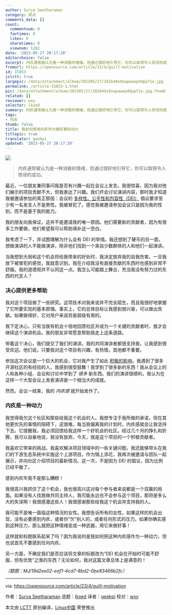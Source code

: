 ```yaml
---
author: Surya Seetharaman
category: 观点
comments_data: []
count:
  commentnum: 0
  favtimes: 0
  likes: 0
  sharetimes: 0
  viewnum: 1282
date: '2023-05-27 20:17:20'
editorchoice: false
excerpt: 内疚通常被认为是一种消极的情绪，但通过很好地引导它，你可以取得令人惊讶的成功。
fromurl: https://opensource.com/article/23/4/guilt-motivation
id: 15853
islctt: true
largepic: /data/attachment/album/202305/27/201649x9zwpawepddpp71o.jpg
permalink: /article-15853-1.html
pic: /data/attachment/album/202305/27/201649x9zwpawepddpp71o.jpg.thumb.jpg
related: []
reviewer: wxy
selector: lkxed
summary: 内疚通常被认为是一种消极的情绪，但通过很好地引导它，你可以取得令人惊讶的成功。
tags:
- 内疚
thumb: false
title: 我如何使用内疚作为做好事的动力
titlepic: true
translator: geekpi
updated: '2023-05-27 20:17:20'
---
```


![](/data/attachment/album/202305/27/201649x9zwpawepddpp71o.jpg)



> 
> 内疚通常被认为是一种消极的情绪，但通过很好地引导它，你可以取得令人惊讶的成功。
> 
> 
> 


最近，一位朋友兼同事问我是否有兴趣一起在会议上发言。我很惊喜，因为我对他们展示的项目贡献不大，但我表达了兴趣。我们开会讨论演讲内容，那时我才知道我被邀请参加的真正原因：会议的 [多样性、公平性和包容性（DEI）](https://opensource.com/tags/diversity-and-inclusion) 倡议要求至少有一名发言人不是男性。我被冒犯了。感觉我被邀请参加会议只是因为我的性别，而不是基于我的能力。


我的朋友向我保证，这并不是邀请我的唯一原因。他们需要新的贡献者，因为有很多工作要做，他们希望我可以帮助填补这一空白。


我考虑了一下，并试图理解为什么会有 DEI 的举措。我还想到了硬币的另一面，想做演讲的人不能做演讲，除非他们找到一个来自少数群体的人和他们一起演讲。


当我想到大局和这个机会将给我带来的好处时，我决定放弃我的自我伤害。一旦我放下被冒犯的感觉，我就意识到，我在介绍我没有直接贡献的东西时也感到非常不舒服。我的道德观并不认同这一点。我怎么可能踏上舞台，充当我没有努力过的东西的代言人？


### 决心提供更多帮助


我对这个项目做了一些研究。这项技术对我来说并不完全陌生，而且我很好地掌握了它所要实现的基本原理。事实上，它的总体目标让我感到很兴奋，可以做出贡献。如果做得好，它对用户来说将是超级有用的。


我下定决心，只有当我有机会十倍地回馈社区并成为一个关键的贡献者时，我才会继续这个演讲机会。我的朋友非常愿意帮助我走上这条道路。


带着这个决心，我们提交了我们的演讲。我的共同演讲者都很支持我，让我感到很受欢迎。他们说，只要我对这个项目有兴趣，有热情，其他都不重要。


参加这次会议是一个巨大的机会，它对我产生了如此 [积极的影响](https://opensource.com/article/23/4/tips-tech-conference)。我遇到了很多开源社区的有经验的人，我感到很受鼓舞！我学到了很多新的东西！我从会议上的人和各种小组、会议和讨论中学到了 *很多* 新东西。我们的演讲很顺利，我认为在这样一个大型会议上发表演讲是一个相当大的成就。


然而，会议一结束，我的 *内疚感* 就开始发作了。


### 内疚是一种动力


我觉得我欠这个社区和那些给我这个机会的人。我想专注于我所做的承诺，但在其他更优先的事情的阻碍下，这很难。每当我偏离我的计划时，内疚感就会让我坚持下去。它提醒我，我必须回馈给我这样一个好机会的社区。经过几个月的挣扎和折腾，我可以自豪地说，我没有放弃。今天，我是这个项目的一个积极贡献者。


我喜欢它带来的挑战，我喜欢解决项目领域中的一些关键问题。我还能够带头在我们的下游生态系统中实施这个上游项目。作为锦上添花，我再次被邀请与团队一起展示，并向社区介绍项目的最新情况。这一次，不是因为 DEI 的倡议，因为比例已经平衡了。


感到内疚毕竟不是那么糟糕！


我很高兴我抓住了这个机会，我也很高兴这对每个参与者来说都是一个双赢的局面。如果没有人找我做共同主持人，我可能永远也不会参与这个项目，那将是多么大的失误啊！我很感激这些人！我很感谢那些给我这个机会并支持我的人。


我可能不是唯一面临这种情况的女性。我想告诉所有的女性，如果这样的机会出现，没有必要感到内疚，或者你“欠”别人的，或者任何形式的压力。如果你确实感到这种压力，那么就把这种情绪变成一种武器，用它来做好事！


这样就和标题联系起来了吗？因为我说的是我如何把这种内疚感作为一种动力，但也说首先不要感到任何内疚、


另一方面，不确定我们是否应该将文章的标题改为“DEI 机会在开始时可能不舒服，但有优势”之类的东西？无论如何，我对这篇文章总体上是满意的！


*（题图：MJ/19d2ee02-eaf1-4cd7-8bd2-0be83466b2fc）*




---


via: <https://opensource.com/article/23/4/guilt-motivation>


作者：[Surya Seetharaman](https://opensource.com/users/its-surya) 选题：[lkxed](https://github.com/lkxed/) 译者：[geekpi](https://github.com/geekpi) 校对：[wxy](https://github.com/wxy)


本文由 [LCTT](https://github.com/LCTT/TranslateProject) 原创编译，[Linux中国](https://linux.cn/) 荣誉推出
